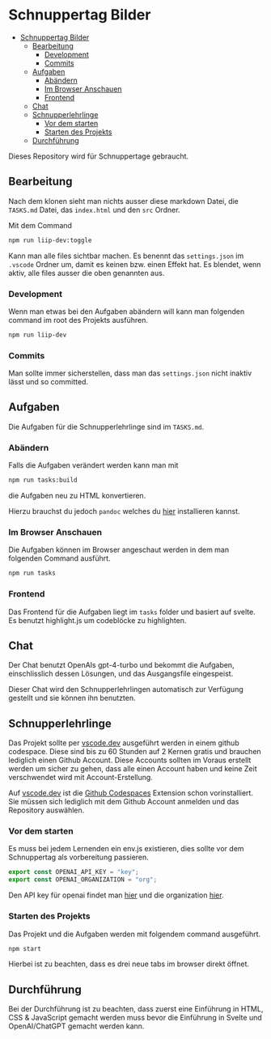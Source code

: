 # Schnuppertag Bilder

- [Schnuppertag Bilder](#schnuppertag-bilder)
  - [Bearbeitung](#bearbeitung)
    - [Development](#development)
    - [Commits](#commits)
  - [Aufgaben](#aufgaben)
    - [Abändern](#abändern)
    - [Im Browser Anschauen](#im-browser-anschauen)
    - [Frontend](#frontend)
  - [Chat](#chat)
  - [Schnupperlehrlinge](#schnupperlehrlinge)
    - [Vor dem starten](#vor-dem-starten)
    - [Starten des Projekts](#starten-des-projekts)
  - [Durchführung](#durchführung)

Dieses Repository wird für Schnuppertage gebraucht.

## Bearbeitung

Nach dem klonen sieht man nichts ausser diese markdown Datei, die `TASKS.md` Datei, das `index.html` und den `src` Ordner.

Mit dem Command

```bash
npm run liip-dev:toggle
```

Kann man alle files sichtbar machen. Es benennt das `settings.json` im `.vscode` Ordner um, damit es keinen bzw. einen Effekt hat. Es blendet, wenn aktiv, alle files ausser die oben genannten aus.

### Development

Wenn man etwas bei den Aufgaben abändern will kann man folgenden command im root des Projekts ausführen.

```bash
npm run liip-dev
```

### Commits

Man sollte immer sicherstellen, dass man das `settings.json` nicht inaktiv lässt und so committed.

## Aufgaben

Die Aufgaben für die Schnupperlehrlinge sind im `TASKS.md`.

### Abändern

Falls die Aufgaben verändert werden kann man mit

```bash
npm run tasks:build
```

die Aufgaben neu zu HTML konvertieren.

Hierzu brauchst du jedoch `pandoc` welches du [hier](https://pandoc.org/installing.html) installieren kannst.

### Im Browser Anschauen

Die Aufgaben können im Browser angeschaut werden in dem man folgenden Command ausführt.

```bash
npm run tasks
```

### Frontend

Das Frontend für die Aufgaben liegt im `tasks` folder und basiert auf svelte. Es benutzt highlight.js um codeblöcke zu highlighten.

## Chat

Der Chat benutzt OpenAIs gpt-4-turbo und bekommt die Aufgaben, einschlisslich dessen Lösungen, und das Ausgangsfile eingespeist.

Dieser Chat wird den Schnupperlehrlingen automatisch zur Verfügung gestellt und sie können ihn benutzten.

## Schnupperlehrlinge

Das Projekt sollte per [vscode.dev](https://vscode.dev) ausgeführt werden in einem github codespace. Diese sind bis zu 60 Stunden auf 2 Kernen gratis und brauchen lediglich einen Github Account. Diese Accounts sollten im Voraus erstellt werden um sicher zu gehen, dass alle einen Account haben und keine Zeit verschwendet wird mit Account-Erstellung.

Auf [vscode.dev](https://vscode.dev) ist die [Github Codespaces](https://marketplace.visualstudio.com/items?itemName=GitHub.codespaces) Extension schon vorinstalliert. Sie müssen sich lediglich mit dem Github Account anmelden und das Repository auswählen.

### Vor dem starten

Es muss bei jedem Lernenden ein env.js existieren, dies sollte vor dem Schnuppertag als vorbereitung passieren.

```js
export const OPENAI_API_KEY = "key";
export const OPENAI_ORGANIZATION = "org";
```

Den API key für openai findet man [hier](https://platform.openai.com/api-keys) und die organization [hier](https://platform.openai.com/account/organization).

### Starten des Projekts

Das Projekt und die Aufgaben werden mit folgendem command ausgeführt.

```bash
npm start
```

Hierbei ist zu beachten, dass es drei neue tabs im browser direkt öffnet.

## Durchführung

Bei der Durchführung ist zu beachten, dass zuerst eine Einführung in HTML, CSS & JavaScript gemacht werden muss bevor die Einführung in Svelte und OpenAI/ChatGPT gemacht werden kann.
